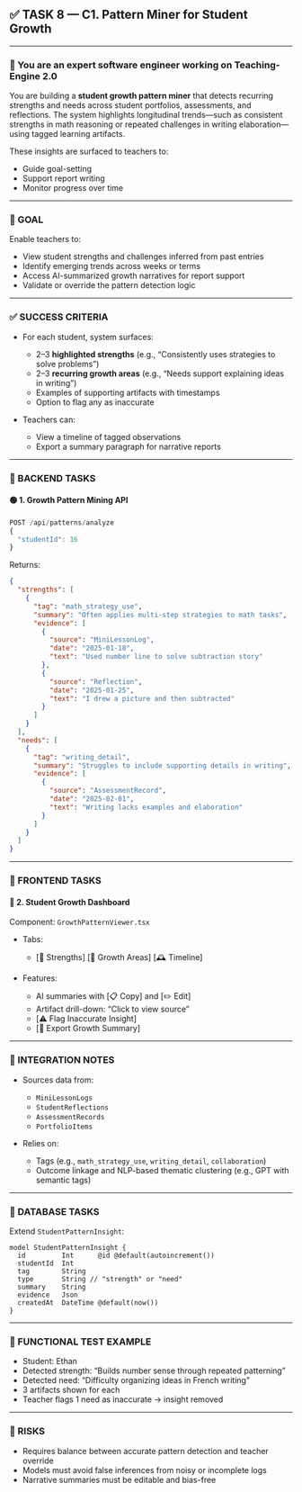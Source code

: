 ## ✅ TASK 8 — C1. Pattern Miner for Student Growth

---

### 🧠 You are an expert software engineer working on Teaching-Engine 2.0

You are building a **student growth pattern miner** that detects recurring strengths and needs across student portfolios, assessments, and reflections. The system highlights longitudinal trends—such as consistent strengths in math reasoning or repeated challenges in writing elaboration—using tagged learning artifacts.

These insights are surfaced to teachers to:

- Guide goal-setting
- Support report writing
- Monitor progress over time

---

### 🔹 GOAL

Enable teachers to:

- View student strengths and challenges inferred from past entries
- Identify emerging trends across weeks or terms
- Access AI-summarized growth narratives for report support
- Validate or override the pattern detection logic

---

### ✅ SUCCESS CRITERIA

- For each student, system surfaces:

  - 2–3 **highlighted strengths** (e.g., “Consistently uses strategies to solve problems”)
  - 2–3 **recurring growth areas** (e.g., “Needs support explaining ideas in writing”)
  - Examples of supporting artifacts with timestamps
  - Option to flag any as inaccurate

- Teachers can:

  - View a timeline of tagged observations
  - Export a summary paragraph for narrative reports

---

### 🔧 BACKEND TASKS

#### 🟢 1. Growth Pattern Mining API

```ts
POST /api/patterns/analyze
{
  "studentId": 16
}
```

Returns:

```json
{
  "strengths": [
    {
      "tag": "math_strategy_use",
      "summary": "Often applies multi-step strategies to math tasks",
      "evidence": [
        {
          "source": "MiniLessonLog",
          "date": "2025-01-18",
          "text": "Used number line to solve subtraction story"
        },
        {
          "source": "Reflection",
          "date": "2025-01-25",
          "text": "I drew a picture and then subtracted"
        }
      ]
    }
  ],
  "needs": [
    {
      "tag": "writing_detail",
      "summary": "Struggles to include supporting details in writing",
      "evidence": [
        {
          "source": "AssessmentRecord",
          "date": "2025-02-01",
          "text": "Writing lacks examples and elaboration"
        }
      ]
    }
  ]
}
```

---

### 🎨 FRONTEND TASKS

#### 🔵 2. Student Growth Dashboard

Component: `GrowthPatternViewer.tsx`

- Tabs:

  - \[💪 Strengths] \[🚧 Growth Areas] \[🕰️ Timeline]

- Features:

  - AI summaries with \[📋 Copy] and \[✏️ Edit]
  - Artifact drill-down: “Click to view source”
  - \[⚠️ Flag Inaccurate Insight]
  - \[📄 Export Growth Summary]

---

### 🔗 INTEGRATION NOTES

- Sources data from:

  - `MiniLessonLogs`
  - `StudentReflections`
  - `AssessmentRecords`
  - `PortfolioItems`

- Relies on:

  - Tags (e.g., `math_strategy_use`, `writing_detail`, `collaboration`)
  - Outcome linkage and NLP-based thematic clustering (e.g., GPT with semantic tags)

---

### 📁 DATABASE TASKS

Extend `StudentPatternInsight`:

```prisma
model StudentPatternInsight {
  id         Int      @id @default(autoincrement())
  studentId  Int
  tag        String
  type       String // "strength" or "need"
  summary    String
  evidence   Json
  createdAt  DateTime @default(now())
}
```

---

### 🧪 FUNCTIONAL TEST EXAMPLE

- Student: Ethan
- Detected strength: “Builds number sense through repeated patterning”
- Detected need: “Difficulty organizing ideas in French writing”
- 3 artifacts shown for each
- Teacher flags 1 need as inaccurate → insight removed

---

### 🚩 RISKS

- Requires balance between accurate pattern detection and teacher override
- Models must avoid false inferences from noisy or incomplete logs
- Narrative summaries must be editable and bias-free
